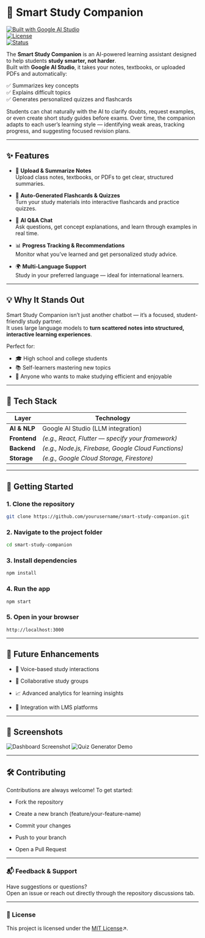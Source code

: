 # 📘 Smart Study Companion

[![Built with Google AI Studio](https://img.shields.io/badge/Built%20with-Google%20AI%20Studio-blue?logo=google)](https://aistudio.google.com)  
[![License](https://img.shields.io/badge/License-MIT-green.svg)](LICENSE)  
[![Status](https://img.shields.io/badge/Status-In%20Development-orange)]()  

The **Smart Study Companion** is an AI-powered learning assistant designed to help students **study smarter, not harder**.  
Built with **Google AI Studio**, it takes your notes, textbooks, or uploaded PDFs and automatically:

✅ Summarizes key concepts  
✅ Explains difficult topics  
✅ Generates personalized quizzes and flashcards  

Students can chat naturally with the AI to clarify doubts, request examples, or even create short study guides before exams. Over time, the companion adapts to each user’s learning style — identifying weak areas, tracking progress, and suggesting focused revision plans.

---

## ✨ Features

- 📄 **Upload & Summarize Notes**  
  Upload class notes, textbooks, or PDFs to get clear, structured summaries.

- 🧠 **Auto-Generated Flashcards & Quizzes**  
  Turn your study materials into interactive flashcards and practice quizzes.

- 💬 **AI Q&A Chat**  
  Ask questions, get concept explanations, and learn through examples in real time.

- 📊 **Progress Tracking & Recommendations**  
  Monitor what you’ve learned and get personalized study advice.

- 🌍 **Multi-Language Support**  
  Study in your preferred language — ideal for international learners.

---

## 💡 Why It Stands Out

Smart Study Companion isn’t just another chatbot — it’s a focused, student-friendly study partner.  
It uses large language models to **turn scattered notes into structured, interactive learning experiences**.  

Perfect for:
- 🎓 High school and college students  
- 📚 Self-learners mastering new topics  
- 🧩 Anyone who wants to make studying efficient and enjoyable  

---

## 🧠 Tech Stack

| Layer | Technology |
|-------|-------------|
| **AI & NLP** | Google AI Studio (LLM integration) |
| **Frontend** | *(e.g., React, Flutter — specify your framework)* |
| **Backend** | *(e.g., Node.js, Firebase, Google Cloud Functions)* |
| **Storage** | *(e.g., Google Cloud Storage, Firestore)* |

---

## 🚀 Getting Started

### 1. Clone the repository  
```bash
git clone https://github.com/yourusername/smart-study-companion.git
```

### 2. Navigate to the project folder  
```bash
cd smart-study-companion
```

### 3. Install dependencies
```bash
npm install
```

### 4. Run the app
```bash
npm start
```

### 5. Open in your browser
```arduino
http://localhost:3000
```
---

## 🧩 Future Enhancements

- 🎤 Voice-based study interactions

- 👥 Collaborative study groups

- 📈 Advanced analytics for learning insights

- 🔗 Integration with LMS platforms

---

## 📸 Screenshots

![Dashboard Screenshot](./assets/dashboard.png)
![Quiz Generator Demo](./assets/quiz-demo.gif)

---

## 🛠️ Contributing

Contributions are always welcome!
To get started:

- Fork the repository

- Create a new branch (feature/your-feature-name)

- Commit your changes

- Push to your branch

- Open a Pull Request

---

### 📬 Feedback & Support

Have suggestions or questions?<br>
Open an issue or reach out directly through the repository discussions tab.

---

### 📝 License

This project is licensed under the [MIT License](My-link-here)↗️.
